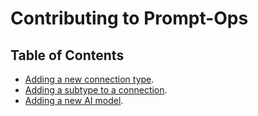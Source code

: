 # Contributing to Prompt-Ops

## Table of Contents

- [Adding a new connection type](connection/ADD_TYPE.md).
- [Adding a subtype to a connection](connection/ADD_SUBTYPE.md).
- [Adding a new AI model](ai/ADD_AI_MODEL.md).
